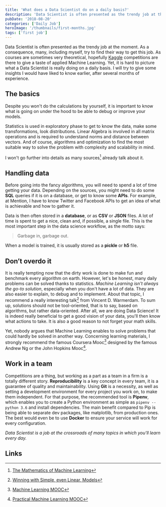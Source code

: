 ```yaml
---
title: 'What does a Data Scientist do on a daily basis?'
description: 'Data Scientist is often presented as the trendy job at the moment. As a consequence, many, including myself, try to find their way to get this job.'
pubDate: '2018-08-20'
categories: ['Daily Job']
heroImage: '/thumbnails/first-months.jpg'
tags: ['first job']
---
```


Data Scientist is often presented as the trendy job at the moment. As a consequence, many, including myself, try to find their way to get this job. As courses are sometimes very theoretical, hopefully [Kaggle](https://www.kaggle.com/) competitions are there to give a taste of applied Machine Learning. Yet, it is hard to picture what a Data Scientist is really doing on a daily basis. I will try to give some insights I would have liked to know earlier, after several months of experience.

## The basics

Despite you won't do the calculations by yourself, it is important to know what is going on under the hood to be able to debug or improve your models.

Statistics is used in exploratory phase to get to know the data, make some transformations, look distributions.
Linear Algebra is involved in all matrix operations and is required to understand norms and distance between vectors.
And of course, algorithms and optimization to find the most suitable way to solve the problem with complexity and scalability in mind.

I won't go further into details as many sources[^1] already talk about it.

## Handling data

Before going into the fancy algorithms, you will need to spend a lot of time getting your data. Depending on the sources, you might need to do some **SQL** queries if it is on a database, or get to know some **APIs**. For example, at Mention, I have to know Twitter and Facebook APIs to get an idea of what is achievable and how to gather it.

Data is then often stored in a **database**, or as **CSV** or **JSON** files. A lot of time is spent to get a nice, clean and, if possible, a single file. This is the most important step in the data science workflow, as the motto says:

> Garbage in, garbage out.

When a model is trained, it is usually stored as a **pickle** or **h5** file.

## Don’t overdo it

It is really tempting now that the dirty work is done to make fun and benchmark every algorithm on earth. However, let's be honest, many daily problems can be solved thanks to statistics. _Machine Learning isn't always the go-to solution_, especially when you don't have a lot of data. They are also easier to explain, to debug and to implement. About that topic, I recommend a really interesting talk[^2] from Vincent D. Warmerdam. To sum up, solutions should not be tool-oriented, that is to say, based on algorithms, but rather data-oriented. After all, we are doing Data Science! It is indeed really beneficial to get a good vision of your data, you'll then know what actions to take. It is also a good reason to not forget your math skills.

Yet, nobody argues that Machine Learning enables to solve problems that could hardly be solved in another way. Concerning learning materials, I strongly recommend the famous Coursera Mooc[^3] designed by the famous Andrew Ng or the John Hopkins Mooc[^4].

## Work in a team

Competitions are a thing, but working as a part as a team in a firm is a totally different story. **Reproducibility** is a key concept in every team, it is a guarantee of quality and maintainability. Using **Git** is a necessity, as well as setting a development environment for every project you work on, to make them independent. For that purpose, the recommended tool is **Pipenv**, which enables you to create a Python environment as simple as `pipenv --python 3.6` and install dependencies. The main benefit compared to Pip is being able to separate dev packages, like matplotlib, from production ones. The best would even be to use **Docker** to ensure your service will work for every configuration.

_Data Scientist is a job at the crossroads of many topics in which you'll learn every day._

## Links

[^1]: [The Mathematics of Machine Learning](https://towardsdatascience.com/the-mathematics-of-machine-learning-894f046c568)
[^2]: [Winning with Simple, even Linear, Models](https://www.youtube.com/watch?v=68ABAU_V8qI)
[^3]: [Machine Learning MOOC](https://www.coursera.org/course/ml)
[^4]: [Practical Machine Learning MOOC](https://fr.coursera.org/learn/practical-machine-learning)
